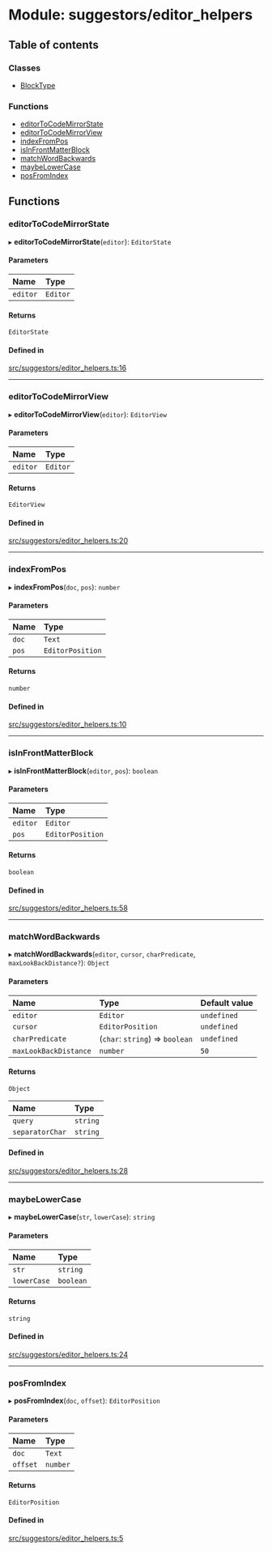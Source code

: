 # Module: suggestors/editor\_helpers

## Table of contents

### Classes

- [BlockType](../wiki/suggestors.editor_helpers.BlockType)

### Functions

- [editorToCodeMirrorState](../wiki/suggestors.editor_helpers#editortocodemirrorstate)
- [editorToCodeMirrorView](../wiki/suggestors.editor_helpers#editortocodemirrorview)
- [indexFromPos](../wiki/suggestors.editor_helpers#indexfrompos)
- [isInFrontMatterBlock](../wiki/suggestors.editor_helpers#isinfrontmatterblock)
- [matchWordBackwards](../wiki/suggestors.editor_helpers#matchwordbackwards)
- [maybeLowerCase](../wiki/suggestors.editor_helpers#maybelowercase)
- [posFromIndex](../wiki/suggestors.editor_helpers#posfromindex)

## Functions

### editorToCodeMirrorState

▸ **editorToCodeMirrorState**(`editor`): `EditorState`

#### Parameters

| Name | Type |
| :------ | :------ |
| `editor` | `Editor` |

#### Returns

`EditorState`

#### Defined in

[src/suggestors/editor_helpers.ts:16](https://github.com/MsgtGreer/ToDoMD/blob/c649f42/src/suggestors/editor_helpers.ts#L16)

___

### editorToCodeMirrorView

▸ **editorToCodeMirrorView**(`editor`): `EditorView`

#### Parameters

| Name | Type |
| :------ | :------ |
| `editor` | `Editor` |

#### Returns

`EditorView`

#### Defined in

[src/suggestors/editor_helpers.ts:20](https://github.com/MsgtGreer/ToDoMD/blob/c649f42/src/suggestors/editor_helpers.ts#L20)

___

### indexFromPos

▸ **indexFromPos**(`doc`, `pos`): `number`

#### Parameters

| Name | Type |
| :------ | :------ |
| `doc` | `Text` |
| `pos` | `EditorPosition` |

#### Returns

`number`

#### Defined in

[src/suggestors/editor_helpers.ts:10](https://github.com/MsgtGreer/ToDoMD/blob/c649f42/src/suggestors/editor_helpers.ts#L10)

___

### isInFrontMatterBlock

▸ **isInFrontMatterBlock**(`editor`, `pos`): `boolean`

#### Parameters

| Name | Type |
| :------ | :------ |
| `editor` | `Editor` |
| `pos` | `EditorPosition` |

#### Returns

`boolean`

#### Defined in

[src/suggestors/editor_helpers.ts:58](https://github.com/MsgtGreer/ToDoMD/blob/c649f42/src/suggestors/editor_helpers.ts#L58)

___

### matchWordBackwards

▸ **matchWordBackwards**(`editor`, `cursor`, `charPredicate`, `maxLookBackDistance?`): `Object`

#### Parameters

| Name | Type | Default value |
| :------ | :------ | :------ |
| `editor` | `Editor` | `undefined` |
| `cursor` | `EditorPosition` | `undefined` |
| `charPredicate` | (`char`: `string`) => `boolean` | `undefined` |
| `maxLookBackDistance` | `number` | `50` |

#### Returns

`Object`

| Name | Type |
| :------ | :------ |
| `query` | `string` |
| `separatorChar` | `string` |

#### Defined in

[src/suggestors/editor_helpers.ts:28](https://github.com/MsgtGreer/ToDoMD/blob/c649f42/src/suggestors/editor_helpers.ts#L28)

___

### maybeLowerCase

▸ **maybeLowerCase**(`str`, `lowerCase`): `string`

#### Parameters

| Name | Type |
| :------ | :------ |
| `str` | `string` |
| `lowerCase` | `boolean` |

#### Returns

`string`

#### Defined in

[src/suggestors/editor_helpers.ts:24](https://github.com/MsgtGreer/ToDoMD/blob/c649f42/src/suggestors/editor_helpers.ts#L24)

___

### posFromIndex

▸ **posFromIndex**(`doc`, `offset`): `EditorPosition`

#### Parameters

| Name | Type |
| :------ | :------ |
| `doc` | `Text` |
| `offset` | `number` |

#### Returns

`EditorPosition`

#### Defined in

[src/suggestors/editor_helpers.ts:5](https://github.com/MsgtGreer/ToDoMD/blob/c649f42/src/suggestors/editor_helpers.ts#L5)
